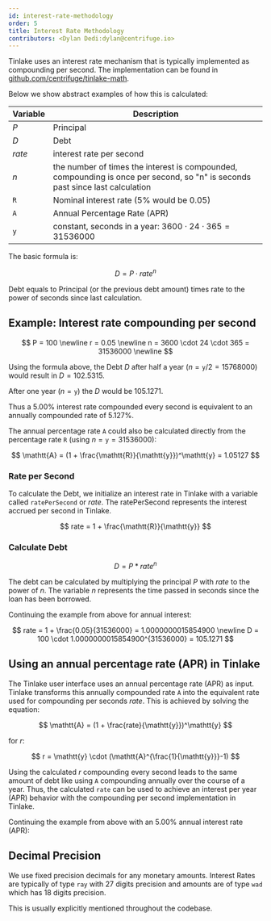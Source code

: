 ```yaml
---
id: interest-rate-methodology
order: 5
title: Interest Rate Methodology
contributors: <Dylan Dedi:dylan@centrifuge.io>
---
```


Tinlake uses an interest rate mechanism that is typically implemented as compounding per second. The implementation can be found in [github.com/centrifuge/tinlake-math](https://github.com/centrifuge/tinlake-math).

Below we show abstract examples of how this is calculated:

| Variable     | Description                                                                                                                   |
| ------------ | ----------------------------------------------------------------------------------------------------------------------------- |
| $P$          | Principal                                                                                                                     |
| $D$          | Debt                                                                                                                          |
| $rate$       | interest rate per second                                                                                                      |
| $n$          | the number of times the interest is compounded, compounding is once per second, so "n" is seconds past since last calculation |
| $\mathtt{R}$ | Nominal interest rate (5% would be 0.05)                                                                                      |
| $\mathtt{A}$ | Annual Percentage Rate (APR)                                                                                                  |
| $\mathtt{y}$ | constant, seconds in a year: $3600 \cdot 24 \cdot 365 = 31536000$                                                             |

The basic formula is:

$$
D = P \cdot rate^{n}
$$

Debt equals to Principal (or the previous debt amount) times rate to the power of seconds since last calculation.

## Example: Interest rate compounding per second

$$
P = 100 \newline
r = 0.05 \newline
n = 3600 \cdot 24 \cdot 365 = 31536000 \newline
$$

Using the formula above, the Debt $D$ after half a year
$(n = \mathtt{y} / 2 = 15768000)$ would result in $D = 102.5315$.

After one year ($n = \mathtt{y}$) the $D$ would be $105.1271$.

Thus a 5.00% interest rate compounded every second is equivalent to an annually compounded rate of 5.127%.

The annual percentage rate $\mathtt{A}$ could also be calculated directly from the percentage rate $\mathtt{R}$ (using $n = \mathtt{y} = 31536000$):

$$
\mathtt{A} = (1 + \frac{\mathtt{R}}{\mathtt{y}})^\mathtt{y} = 1.05127
$$

### Rate per Second

To calculate the Debt, we initialize an interest rate in Tinlake with a variable called `ratePerSecond` or $rate$. The ratePerSecond represents the interest accrued per second in Tinlake.

$$
rate = 1 + \frac{\mathtt{R}}{\mathtt{y}}
$$

### Calculate Debt

$$
D = P * rate^n
$$

The debt can be calculated by multiplying the principal $P$ with $rate$ to the power of $n$. The variable $n$ represents the time passed in seconds since the loan has been borrowed.

Continuing the example from above for annual interest:

$$
rate  = 1 + \frac{0.05}{31536000} = 1.0000000015854900 \newline
D = 100 \cdot 1.0000000015854900^{31536000} = 105.1271
$$

## Using an annual percentage rate (APR) in Tinlake

The Tinlake user interface uses an annual percentage rate (APR) as input. Tinlake transforms this annually compounded rate $\mathtt{A}$ into the equivalent rate used for compounding per seconds $rate$. This is achieved by solving the equation:

$$
\mathtt{A} = (1 + \frac{rate}{\mathtt{y}})^\mathtt{y}
$$

for $r$:

$$
r = \mathtt{y} \cdot (\mathtt{A}^{\frac{1}{\mathtt{y}}}-1)
$$

Using the calculated $r$ compounding every second leads to the same amount of debt like using $\mathtt{A}$ compounding annually over the course of a year. Thus, the calculated `rate` can be used to achieve an interest per year (APR) behavior with the compounding per second implementation in Tinlake.

Continuing the example from above with an 5.00% annual interest rate (APR):

## Decimal Precision

We use fixed precision decimals for any monetary amounts. Interest Rates are typically of type `ray` with 27 digits precision and amounts are of type `wad` which has 18 digits precision.

This is usually explicitly mentioned throughout the codebase.
